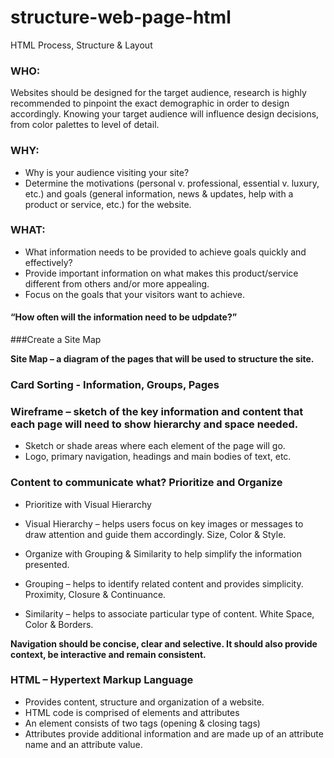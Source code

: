 # structure-web-page-html
HTML Process, Structure &amp; Layout

### WHO:
Websites should be designed for the target audience, research is highly recommended to pinpoint the exact demographic in order to design accordingly.
Knowing your target audience will influence design decisions, from color palettes to level of detail.

### WHY:
- Why is your audience visiting your site?
- Determine the motivations (personal v. professional, essential v. luxury, etc.) and goals (general information, news & updates, help with a product or service, etc.) for the website.

### WHAT:
- What information needs to be provided to achieve goals quickly and effectively? 
- Provide important information on what makes this product/service different from others and/or more appealing.
- Focus on the goals that your visitors want to achieve.

#### “How often will the information need to be udpdate?”

###Create a Site Map

**Site Map – a diagram of the pages that will be used to structure the site.**

### Card Sorting - Information, Groups, Pages

### Wireframe – sketch of the key information and content that each page will need to show hierarchy and space needed. 

- Sketch or shade areas where each element of the page will go.
- Logo, primary navigation, headings and main bodies of text, etc.

### Content to communicate what? Prioritize and Organize

- Prioritize with Visual Hierarchy
- Visual Hierarchy – helps users focus on key images or messages to draw attention and guide them accordingly. Size, Color & Style.

- Organize with Grouping & Similarity to help simplify the information presented.
- Grouping – helps to identify related content and provides simplicity. Proximity, Closure & Continuance.
- Similarity – helps to associate particular type of content. White Space, Color & Borders.

**Navigation should be concise, clear and selective. It should also provide context, be interactive and remain consistent.**

### HTML – Hypertext Markup Language

- Provides content, structure and organization of a website. 
- HTML code is comprised of elements and attributes
- An element consists of two tags (opening & closing tags)
- Attributes provide additional information and are made up of an attribute name and an attribute value.

